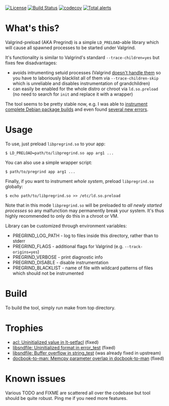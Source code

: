 [![License](http://img.shields.io/:license-MIT-blue.svg)](https://github.com/yugr/Localizer/blob/master/LICENSE.txt)
[![Build Status](https://github.com/yugr/valgrind-preload/actions/workflows/ci.yml/badge.svg)](https://github.com/yugr/valgrind-preload/actions)
[![codecov](https://codecov.io/gh/yugr/valgrind-preload/branch/master/graph/badge.svg)](https://codecov.io/gh/yugr/valgrind-preload)
[![Total alerts](https://img.shields.io/lgtm/alerts/g/yugr/valgrind-preload.svg?logo=lgtm&logoWidth=18)](https://lgtm.com/projects/g/yugr/valgrind-preload/alerts/)

# What's this?

Valgrind-preload (AKA Pregrind) is a simple `LD_PRELOAD`-able library
which will cause all spawned processes to be started under Valgrind.

It's functionality is similar to Valgrind's standard `--trace-children=yes`
but fixes few disadvantages:
* avoids intrumenting setuid processes (Valgrind
  [doesn't handle them](http://stackoverflow.com/questions/1701752/how-do-i-run-valgrind-to-a-process-which-has-super-user-bit-on)
  so you have to laboriously blacklist all of them via `--trace-children-skip`
  which is unreliable and disables instrumentation of grandchildren)
* can easily be enabled for the whole distro or chroot via `ld.so.preload`
  (no need to search for `init` and replace it with a wrapper)

The tool seems to be pretty stable now, e.g. I was able to
[instrument complete Debian package builds](https://github.com/yugr/debian_pkg_test/tree/master/examples/valgrind-preload)
and even found [several new errors](https://github.com/yugr/valgrind-preload#trophies).

# Usage

To use, just preload `libpregrind.so` to your app:

    $ LD_PRELOAD=path/to/libpregrind.so app arg1 ...

You can also use a simple wrapper script:

    $ path/to/pregrind app arg1 ...

Finally, if you want to instrument _whole system_, preload `libpregrind.so`
globally:

    $ echo path/to/libpregrind.so >> /etc/ld.so.preload

Note that in this mode `libpregrind.so` will be preloaded to
_all newly started processes_ so any malfunction may permanently break your
system. It's thus highly recommended to only do this in a chroot or VM.

Library can be customized through environment variables:
* PREGRIND\_LOG\_PATH - log to files inside this directory, rather than to stderr
* PREGRIND\_FLAGS - additional flags for Valgrind (e.g. `--track-origins=yes`)
* PREGRIND\_VERBOSE - print diagnostic info
* PREGRIND\_DISABLE - disable instrumentation
* PREGRIND\_BLACKLIST - name of file with wildcard patterns of files
  which should not be instrumented

# Build

To build the tool, simply run make from top directory.

# Trophies

* [acl: Uninitialized value in lt-setfacl](http://savannah.nongnu.org/bugs/index.php?50566) (fixed)
* [libsndfile: Uninitialized format in error\_test](https://github.com/erikd/libsndfile/issues/209) (fixed)
* [libsndfile: Buffer overflow in string\_test](https://github.com/erikd/libsndfile/issues/208) (was already fixed in upstream)
* [docbook-to-man: Memcpy parameter overlap in docbook-to-man](https://bugs.debian.org/cgi-bin/bugreport.cgi?bug=858389) (fixed)

# Known issues

Various TODO and FIXME are scattered all over the codebase
but tool should be quite robust. Ping me if you need more features.
